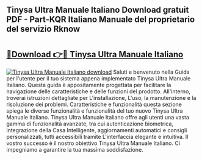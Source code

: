 ## Tinysa Ultra Manuale Italiano Download gratuit PDF - Part-KQR Italiano Manuale del proprietario del servizio Rknow

# <h2><a href="http://dfecf2.blite.top/?on=Tinysa+Ultra+Manuale+Italiano">🔗Download 👉🔴 Tinysa Ultra Manuale Italiano</a></h2>

[![Tinysa Ultra Manuale Italiano download](https://i.imgur.com/lujVjoI.png)](http://dfecf2.blite.top/?on=Tinysa+Ultra+Manuale+Italiano)
Saluti e benvenuto nella Guida per l'utente per il tuo sistema appena implementato Tinysa Ultra Manuale Italiano. Questa guida è appositamente progettata per facilitare la navigazione delle caratteristiche e delle funzioni del prodotto. All'interno, troverai istruzioni dettagliate per L'installazione, L'uso, la manutenzione e la risoluzione dei problemi. Caratteristiche e funzionalità questa sezione spiega le diverse funzionalità e funzionalità del tuo nuovo Tinysa Ultra Manuale Italiano. Tinysa Ultra Manuale Italiano offre agli utenti una vasta gamma di funzionalità avanzate, tra cui autenticazione biometrica, integrazione della Casa Intelligente, aggiornamenti automatici e consigli personalizzati, tutti accessibili tramite L'interfaccia elegante e intuitiva. Il vostro successo è il nostro obiettivo Tinysa Ultra Manuale Italiano. Ci impegniamo a garantire la tua massima soddisfazione.
